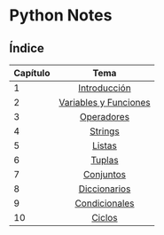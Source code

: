 # Python Notes

## Índice

| Capítulo | Tema                                                                  |
|----------|:---------------------------------------------------------------------:|
| 1        | [Introducción](./chapters/introduccion/intro.md)                      |
| 2        | [Variables y Funciones](./chapters/vars_funcs/variables_functions.md) |
| 3        | [Operadores](./chapters/operadores/opers.md)                          |
| 4        | [Strings](./chapters/strings/strings.md)                              |
| 5        | [Listas](./chapters/listas/listas.md)                                 |
| 6        | [Tuplas](./chapters/tuples/tuples.md)                                 |
| 7        | [Conjuntos](./chapters/sets/sets.md)                                  |
| 8        | [Diccionarios](./chapters/dictionaries/dictionaries.md)               |
| 9        | [Condicionales](./chapters/conditionals/conditionals.md)              |
| 10       | [Ciclos](./chapters/loops/loops.md)                                   |
